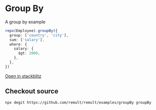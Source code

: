 # Group By

A group by example

```ts
repo(Employee).groupBy({
  group: ['country', 'city'],
  sum: ['salary'],
  where: {
    salary: {
      $gt: 2000,
    },
  },
})
```

[Open in stackblitz](https://stackblitz.com/github/remult/remult/tree/main/examples/groupBy?file=src%2Ffrontend%2Fpage.tsx)

## Checkout source

```sh
npx degit https://github.com/remult/remult/examples/groupBy groupBy
```
